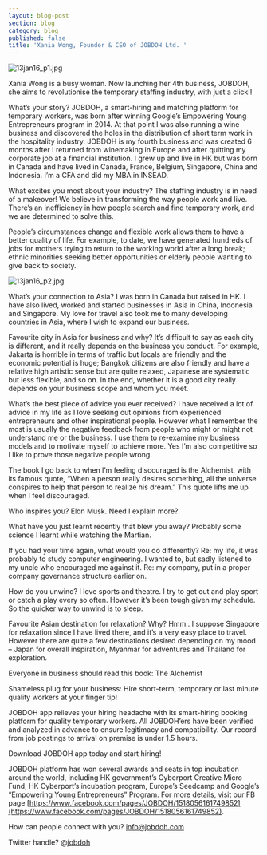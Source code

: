 ```yaml
---
layout: blog-post
section: blog
category: blog
published: false
title: 'Xania Wong, Founder & CEO of JOBDOH Ltd. '
---
```

![13jan16_p1.jpg]({{site.baseurl}}/media/13jan16_p1.jpg)

Xania Wong is a busy woman. Now launching her 4th business, JOBDOH, she aims to revolutionise the temporary staffing industry, with just a click!!

What’s your story?
JOBDOH, a smart-hiring and matching platform for temporary workers, was born after winning Google’s Empowering Young Entrepreneurs program in 2014. At that point I was also running a wine business and discovered the holes in the distribution of short term work in the hospitality industry. JOBDOH is my fourth business and was created 6 months after I returned from winemaking in Europe and after quitting my corporate job at a financial institution. I grew up and live in HK but was born in Canada and have lived in Canada, France, Belgium, Singapore, China and Indonesia. I’m a CFA and did my MBA in INSEAD.

What excites you most about your industry?
The staffing industry is in need of a makeover! We believe in transforming the way people work and live. There’s an inefficiency in how people search and find temporary work, and we are determined to solve this.

People’s circumstances change and flexible work allows them to have a better quality of life. For example, to date, we have generated hundreds of jobs for mothers trying to return to the working world after a long break; ethnic minorities seeking better opportunities or elderly people wanting to give back to society.

![13jan16_p2.jpg]({{site.baseurl}}/media/13jan16_p2.jpg)


What’s your connection to Asia?
I was born in Canada but raised in HK. I have also lived, worked and started businesses in Asia  in China, Indonesia and Singapore. My love for travel also took me to many developing countries in Asia, where I wish to expand our business.

Favourite city in Asia for business and why?
It’s difficult to say as each city is different, and it really depends on the business you conduct. For example, Jakarta is horrible in terms of traffic but locals are friendly and the economic potential is huge; Bangkok citizens are also friendly and have a relative high artistic sense but are quite relaxed, Japanese are systematic but less flexible, and so on. In the end, whether it is a good city really depends on your business scope and whom you meet.

What’s the best piece of advice you ever received?
I have received a lot of advice in my life as I love seeking out opinions from experienced entrepreneurs and other inspirational people. However what I remember the most is usually the negative feedback from people who might or might not understand me or the business. I use them to re-examine my business models and to motivate myself to achieve more. Yes I’m also competitive so I like to prove those negative people wrong.

The book I go back to when I’m feeling discouraged is the Alchemist, with its famous quote, “When a person really desires something, all the universe conspires to help that person to realize his dream.” This quote lifts me up when I feel discouraged.

Who inspires you?
Elon Musk. Need I explain more?

What have you just learnt recently that blew you away?
Probably some science I learnt while watching the Martian.

If you had your time again, what would you do differently?
Re: my life, it was probably to study computer engineering. I wanted to, but sadly listened to my uncle who encouraged me against it. Re: my company, put in a proper company governance structure earlier on.

How do you unwind?
I love sports and theatre. I try to get out and play sport or catch a play every so often. However it’s been tough given my schedule. So the quicker way to unwind is to sleep.

Favourite Asian destination for relaxation? Why?
Hmm.. I suppose Singapore for relaxation since I have lived there, and it’s a very easy place to travel. However there are quite a few destinations desired depending on my mood –  Japan for overall inspiration, Myanmar for adventures and Thailand for exploration.

Everyone in business should read this book:
The Alchemist

Shameless plug for your business:
Hire short-term, temporary or last minute quality workers at your finger tip!

JOBDOH app relieves your hiring headache with its smart-hiring booking platform for quality temporary workers. All JOBDOH’ers have been verified and analyzed in advance to ensure legitimacy and compatibility. Our record from job postings to arrival on premise is under 1.5 hours.

Download JOBDOH app today and start hiring!

JOBDOH platform has won several awards and seats in top incubation around the world, including HK government’s Cyberport Creative Micro Fund, HK Cyberport’s incubation program, Europe’s Seedcamp and Google’s “Empowering Young Entrepreneurs” Program. For more details, visit our FB page [https://www.facebook.com/pages/JOBDOH/1518056161749852](https://www.facebook.com/pages/JOBDOH/1518056161749852).

How can people connect with you?
[info@jobdoh.com](info@jobdoh.com)

Twitter handle?
[@jobdoh](http://www.twitter.com/jobdoh)
